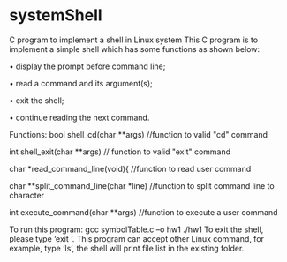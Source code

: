 # systemShell
C program to implement a shell in Linux system
This C program is to implement a simple shell which has some functions as shown below:

•	display the prompt <Zhang> before command line;

•	read a command and its argument(s);

•	exit the shell;

•	continue reading the next command. 

Functions:
bool shell_cd(char **args)                            //function to valid "cd" command

int shell_exit(char **args)                           // function to valid "exit" command

char *read_command_line(void){             //function to read user command

char **split_command_line(char *line)    //function to split command line to character

int execute_command(char **args)          //function to execute a user command

To run this program:
gcc symbolTable.c –o hw1
./hw1
To exit the shell, please type ‘exit ‘.
This program can accept other Linux command, for example, type ‘ls’, the shell will  print file list in the existing folder.
